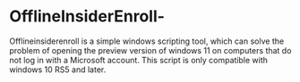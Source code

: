 # OfflineInsiderEnroll-
Offlineinsiderenroll is a simple windows scripting tool, which can solve the problem of opening the preview version of windows 11 on computers that do not log in with a Microsoft account. This script is only compatible with windows 10 RS5 and later.
